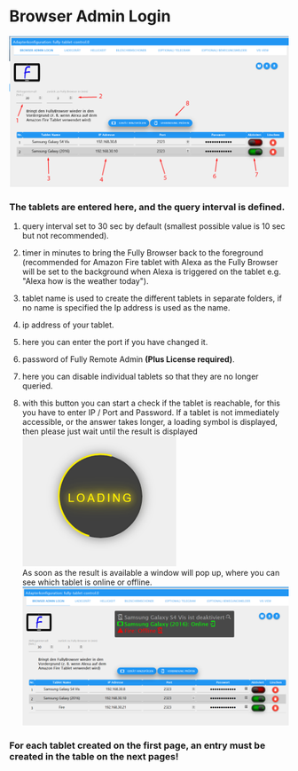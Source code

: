 # Browser Admin Login

![login](../../../.vuepress/public/images/media/Fully-Tablet-Control/browser-admin-login.png)

### The tablets are entered here, and the query interval is defined.

1. query interval set to 30 sec by default (smallest possible value is 10 sec but not recommended).

2. timer in minutes to bring the Fully Browser back to the foreground (recommended for Amazon Fire tablet with Alexa as the Fully Browser will be set to the
   background when Alexa is triggered on the tablet e.g. "Alexa how is the weather today").

3. tablet name is used to create the different tablets in separate folders, if no name is specified the Ip address is used as the
   name.

4. ip address of your tablet.

5. here you can enter the port if you have changed it.

6. password of Fully Remote Admin **(Plus License required)**.

7. here you can disable individual tablets so that they are no longer queried.

8. with this button you can start a check if the tablet is reachable, for this you have to enter IP / Port and Password.
   If a tablet is not immediately accessible, or the answer takes longer, a loading symbol is displayed, then please just wait until the result is displayed \
   ![login](../../../.vuepress/public/images/media/Fully-Tablet-Control/Loading.png) \
   As soon as the result is available a window will pop up, where you can see which tablet is online or offline.\
   ![login](../../../.vuepress/public/images/media/Fully-Tablet-Control/Device_test.png)
### For each tablet created on the first page, an entry must be created in the table on the next pages!


